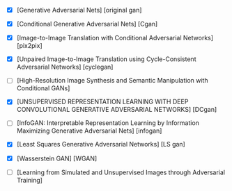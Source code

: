 - [x] [Generative Adversarial Nets]    [original gan]
- [x] [Conditional Generative Adversarial Nets]    [Cgan]
- [x] [Image-to-Image Translation with Conditional Adversarial Networks]    [pix2pix]
- [x] [Unpaired Image-to-Image Translation using Cycle-Consistent Adversarial Networks]   [cyclegan]
- [ ] [High-Resolution Image Synthesis and Semantic Manipulation with Conditional GANs]
- [x] [UNSUPERVISED REPRESENTATION LEARNING WITH DEEP CONVOLUTIONAL GENERATIVE ADVERSARIAL NETWORKS]  [DCgan]
- [ ] [InfoGAN: Interpretable Representation Learning by Information Maximizing Generative Adversarial Nets]  [infogan]
- [x] [Least Squares Generative Adversarial Networks]   [LS gan]
- [x] [Wasserstein GAN]  [WGAN]
- [ ] [Learning from Simulated and Unsupervised Images through Adversarial Training]

